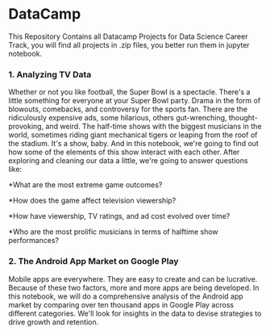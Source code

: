 # DataCamp
This Repository Contains all Datacamp Projects for Data Science Career Track,
you will find all projects in .zip files,
you better run them in jupyter notebook.

<h3>1. Analyzing TV Data</h3>

Whether or not you like football, the Super Bowl is a spectacle. There's a little something for everyone at your Super Bowl party. Drama in the form of blowouts, comebacks, and controversy for the sports fan. There are the ridiculously expensive ads, some hilarious, others gut-wrenching, thought-provoking, and weird. The half-time shows with the biggest musicians in the world, sometimes riding giant mechanical tigers or leaping from the roof of the stadium. It's a show, baby. And in this notebook, we're going to find out how some of the elements of this show interact with each other. After exploring and cleaning our data a little, we're going to answer questions like:

*What are the most extreme game outcomes?

*How does the game affect television viewership?

*How have viewership, TV ratings, and ad cost evolved over time?

*Who are the most prolific musicians in terms of halftime show performances?


<h3>2. The Android App Market on Google Play</h3>

Mobile apps are everywhere. They are easy to create and can be lucrative. Because of these two factors, more and more apps are being developed. In this notebook, we will do a comprehensive analysis of the Android app market by comparing over ten thousand apps in Google Play across different categories. We'll look for insights in the data to devise strategies to drive growth and retention.
